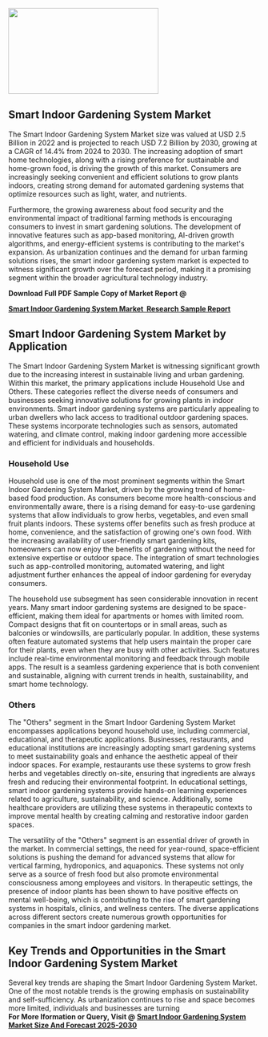 <p><img class="alignnone size-medium wp-image-20088" src="https://ffe5etoiles.com/wp-content/uploads/2024/12/MST1-300x171.png" alt="" width="300" height="171" /></p><p> <h2>Smart Indoor Gardening System Market </h2><p>The Smart Indoor Gardening System Market size was valued at USD 2.5 Billion in 2022 and is projected to reach USD 7.2 Billion by 2030, growing at a CAGR of 14.4% from 2024 to 2030. The increasing adoption of smart home technologies, along with a rising preference for sustainable and home-grown food, is driving the growth of this market. Consumers are increasingly seeking convenient and efficient solutions to grow plants indoors, creating strong demand for automated gardening systems that optimize resources such as light, water, and nutrients.</p><p>Furthermore, the growing awareness about food security and the environmental impact of traditional farming methods is encouraging consumers to invest in smart gardening solutions. The development of innovative features such as app-based monitoring, AI-driven growth algorithms, and energy-efficient systems is contributing to the market's expansion. As urbanization continues and the demand for urban farming solutions rises, the smart indoor gardening system market is expected to witness significant growth over the forecast period, making it a promising segment within the broader agricultural technology industry.</p></p><p><strong>Download Full PDF Sample Copy of Market Report @</strong></p><p><strong><a href="https://www.verifiedmarketreports.com/download-sample/?rid=292312&utm_source=Sites-google&utm_medium=265" target="_blank">Smart Indoor Gardening System Market &nbsp;Research Sample Report</a></strong></p><p><h2>Smart Indoor Gardening System Market by Application</h2><p>The Smart Indoor Gardening System Market is witnessing significant growth due to the increasing interest in sustainable living and urban gardening. Within this market, the primary applications include Household Use and Others. These categories reflect the diverse needs of consumers and businesses seeking innovative solutions for growing plants in indoor environments. Smart indoor gardening systems are particularly appealing to urban dwellers who lack access to traditional outdoor gardening spaces. These systems incorporate technologies such as sensors, automated watering, and climate control, making indoor gardening more accessible and efficient for individuals and households.</p><h3>Household Use</h3><p>Household use is one of the most prominent segments within the Smart Indoor Gardening System Market, driven by the growing trend of home-based food production. As consumers become more health-conscious and environmentally aware, there is a rising demand for easy-to-use gardening systems that allow individuals to grow herbs, vegetables, and even small fruit plants indoors. These systems offer benefits such as fresh produce at home, convenience, and the satisfaction of growing one's own food. With the increasing availability of user-friendly smart gardening kits, homeowners can now enjoy the benefits of gardening without the need for extensive expertise or outdoor space. The integration of smart technologies such as app-controlled monitoring, automated watering, and light adjustment further enhances the appeal of indoor gardening for everyday consumers.</p><p>The household use subsegment has seen considerable innovation in recent years. Many smart indoor gardening systems are designed to be space-efficient, making them ideal for apartments or homes with limited room. Compact designs that fit on countertops or in small areas, such as balconies or windowsills, are particularly popular. In addition, these systems often feature automated systems that help users maintain the proper care for their plants, even when they are busy with other activities. Such features include real-time environmental monitoring and feedback through mobile apps. The result is a seamless gardening experience that is both convenient and sustainable, aligning with current trends in health, sustainability, and smart home technology.</p><h3>Others</h3><p>The "Others" segment in the Smart Indoor Gardening System Market encompasses applications beyond household use, including commercial, educational, and therapeutic applications. Businesses, restaurants, and educational institutions are increasingly adopting smart gardening systems to meet sustainability goals and enhance the aesthetic appeal of their indoor spaces. For example, restaurants use these systems to grow fresh herbs and vegetables directly on-site, ensuring that ingredients are always fresh and reducing their environmental footprint. In educational settings, smart indoor gardening systems provide hands-on learning experiences related to agriculture, sustainability, and science. Additionally, some healthcare providers are utilizing these systems in therapeutic contexts to improve mental health by creating calming and restorative indoor garden spaces.</p><p>The versatility of the "Others" segment is an essential driver of growth in the market. In commercial settings, the need for year-round, space-efficient solutions is pushing the demand for advanced systems that allow for vertical farming, hydroponics, and aquaponics. These systems not only serve as a source of fresh food but also promote environmental consciousness among employees and visitors. In therapeutic settings, the presence of indoor plants has been shown to have positive effects on mental well-being, which is contributing to the rise of smart gardening systems in hospitals, clinics, and wellness centers. The diverse applications across different sectors create numerous growth opportunities for companies in the smart indoor gardening market.</p><h2>Key Trends and Opportunities in the Smart Indoor Gardening System Market</h2><p>Several key trends are shaping the Smart Indoor Gardening System Market. One of the most notable trends is the growing emphasis on sustainability and self-sufficiency. As urbanization continues to rise and space becomes more limited, individuals and businesses are turning <strong><br />For More Iformation or Query, Visit @ <a href="https://www.verifiedmarketreports.com/product/smart-indoor-gardening-system-market/" target="_blank">Smart Indoor Gardening System Market Size And Forecast 2025-2030</a></strong></p>
